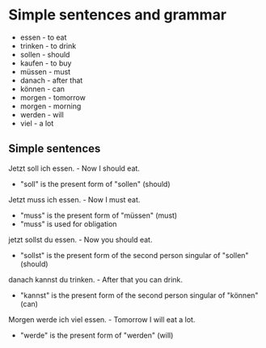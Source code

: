# Simple sentences and grammar

- essen - to eat
- trinken - to drink
- sollen - should
- kaufen - to buy
- müssen - must
- danach - after that
- können - can
- morgen - tomorrow
- morgen - morning
- werden - will
- viel - a lot

## Simple sentences

Jetzt soll ich essen. - Now I should eat.

- "soll" is the present form of "sollen" (should)

Jetzt muss ich essen. - Now I must eat.

- "muss" is the present form of "müssen" (must)
- "muss" is used for obligation

jetzt sollst du essen. - Now you should eat.

- "sollst" is the present form of the second person singular of "sollen" (should)

danach kannst du trinken. - After that you can drink.

- "kannst" is the present form of the second person singular of "können" (can)

Morgen werde ich viel essen. - Tomorrow I will eat a lot.

- "werde" is the present form of "werden" (will)
